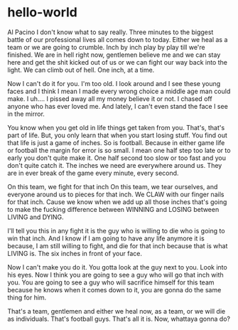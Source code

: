 # hello-world
Al Pacino 
I don't know what to say really.
Three minutes
to the biggest battle of our professional lives
all comes down to today.
Either
we heal
as a team
or we are going to crumble.
Inch by inch
play by play
till we're finished.
We are in hell right now, gentlemen
believe me
and
we can stay here
and get the shit kicked out of us
or
we can fight our way
back into the light.
We can climb out of hell.
One inch, at a time.

Now I can't do it for you.
I'm too old.
I look around and I see these young faces
and I think
I mean
I made every wrong choice a middle age man could make.
I uh....
I pissed away all my money
believe it or not.
I chased off
anyone who has ever loved me.
And lately,
I can't even stand the face I see in the mirror.

You know when you get old in life
things get taken from you.
That's, that's part of life.
But,
you only learn that when you start losing stuff.
You find out that life is just a game of inches.
So is football.
Because in either game
life or football
the margin for error is so small.
I mean
one half step too late or to early
you don't quite make it.
One half second too slow or too fast
and you don't quite catch it.
The inches we need are everywhere around us.
They are in ever break of the game
every minute, every second.

On this team, we fight for that inch
On this team, we tear ourselves, and everyone around us
to pieces for that inch.
We CLAW with our finger nails for that inch.
Cause we know
when we add up all those inches
that's going to make the fucking difference
between WINNING and LOSING
between LIVING and DYING.

I'll tell you this
in any fight
it is the guy who is willing to die
who is going to win that inch.
And I know
if I am going to have any life anymore
it is because, I am still willing to fight, and die for that inch
because that is what LIVING is.
The six inches in front of your face.

Now I can't make you do it.
You gotta look at the guy next to you.
Look into his eyes.
Now I think you are going to see a guy who will go that inch with you.
You are going to see a guy
who will sacrifice himself for this team
because he knows when it comes down to it,
you are gonna do the same thing for him.

That's a team, gentlemen
and either we heal now, as a team,
or we will die as individuals.
That's football guys.
That's all it is.
Now, whattaya gonna do?
